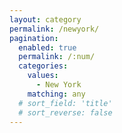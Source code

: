 ```yaml
---
layout: category
permalink: /newyork/
pagination: 
  enabled: true
  permalink: /:num/
  categories:
    values:
      - New York
    matching: any
  # sort_field: 'title'
  # sort_reverse: false
---
```


